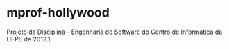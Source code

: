 mprof-hollywood
===============

Projeto da Disciplina - Engenharia de Software do Centro de Informática da UFPE de 2013.1.
